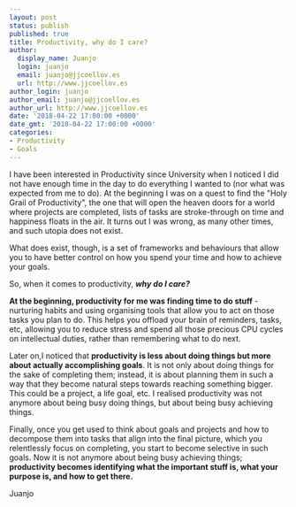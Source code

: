 ```yaml
---
layout: post
status: publish
published: true
title: Productivity, why do I care?
author:
  display_name: Juanjo
  login: juanjo
  email: juanjo@jjcoellov.es
  url: http://www.jjcoellov.es
author_login: juanjo
author_email: juanjo@jjcoellov.es
author_url: http://www.jjcoellov.es
date: '2018-04-22 17:00:00 +0000'
date_gmt: '2018-04-22 17:00:00 +0000'
categories:
- Productivity
- Goals
---
```


I have been interested in Productivity since University when I noticed I did not have enough time in the day to do everything I wanted to (nor what was expected from me to do). At the beginning I was on a quest to find the "Holy Grail of Productivity", the one that will open the heaven doors for a world where projects are completed, lists of tasks are stroke-through on time and happiness floats in the air. It turns out I was wrong, as many other times, and such utopia does not exist.

What does exist, though, is a set of frameworks and behaviours that allow you to have better control on how you spend your time and how to achieve your goals.

So, when it comes to productivity, ***why do I care?***

**At the beginning, productivity for me was finding time to do stuff** - nurturing habits and using organising tools that allow you to act on those tasks you plan to do. This helps you offload your brain of reminders, tasks, etc, allowing you to reduce stress and spend all those precious CPU cycles on intellectual duties, rather than remembering what to do next.

Later on,I noticed that **productivity is less about doing things but more about actually accomplishing goals**. It is not only about doing things for the sake of completing them; instead, it is about planning them in such a way that they become natural steps towards reaching something bigger. This could be a project, a life goal, etc. I realised productivity was not anymore about being busy doing things, but about being busy achieving things.

Finally, once you get used to think about goals and projects and how to decompose them into tasks that align into the final picture, which you relentlessly focus on completing, you start to become selective in such goals. Now it is not anymore about being busy achieving things; **productivity becomes identifying what the important stuff is, what your purpose is, and how to get there.**

Juanjo
